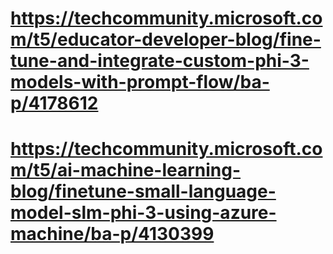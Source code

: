 # https://techcommunity.microsoft.com/t5/educator-developer-blog/fine-tune-and-integrate-custom-phi-3-models-with-prompt-flow/ba-p/4178612

# https://techcommunity.microsoft.com/t5/ai-machine-learning-blog/finetune-small-language-model-slm-phi-3-using-azure-machine/ba-p/4130399
